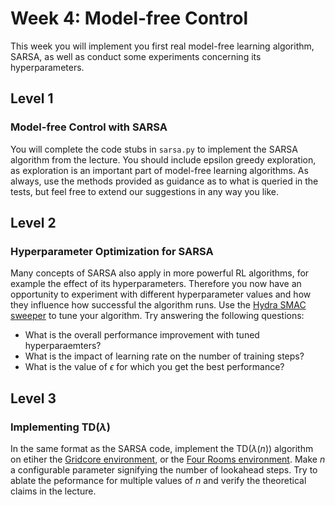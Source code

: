# Week 4: Model-free Control
This week you will implement you first real model-free learning algorithm, SARSA, as well as conduct some experiments concerning its hyperparameters.

## Level 1
### Model-free Control with SARSA
You will complete the code stubs in `sarsa.py` to implement the SARSA algorithm from the lecture. 
You should include epsilon greedy exploration, as exploration is an important part of model-free learning algorithms. 
As always, use the methods provided as guidance as to what is queried in the tests, but feel free to extend our suggestions in any way you like.

## Level 2
### Hyperparameter Optimization for SARSA
Many concepts of SARSA also apply in more powerful RL algorithms, for example the effect of its hyperparameters. 
Therefore you now have an opportunity to experiment with different hyperparameter values and how they influence how successful the algorithm runs. 
Use the [Hydra SMAC sweeper](https://github.com/automl/hydra-smac-sweeper.git) to tune your algorithm. Try answering the following questions:
- What is the overall performance improvement with tuned hyperparaemters?
- What is the impact of learning rate on the number of training steps? 
- What is the value of $\epsilon$ for which you get the best performance?


## Level 3
### Implementing TD($\lambda$)
In the same format as the SARSA code, implement the TD($\lambda(n)$) algorithm on etiher the [Gridcore environment](https://github.com/automl/TabularTempoRL/blob/master/grid_envs.py), or the [Four Rooms environment](https://github.com/Farama-Foundation/Minigrid/blob/master/minigrid/envs/fourrooms.py). Make $n$ a configurable parameter signifying the number of lookahead steps. Try to ablate the peformance for multiple values of $n$ and verify the theoretical claims in the lecture. 
